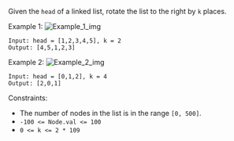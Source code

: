 Given the `head` of a linked list, rotate the list to the right by `k` places.

Example 1:
![Example_1_img](https://assets.leetcode.com/uploads/2020/11/13/rotate1.jpg)
```
Input: head = [1,2,3,4,5], k = 2
Output: [4,5,1,2,3]
```
Example 2:
![Example_2_img](https://assets.leetcode.com/uploads/2020/11/13/roate2.jpg)
```
Input: head = [0,1,2], k = 4
Output: [2,0,1]
``` 

Constraints:
- The number of nodes in the list is in the range `[0, 500]`.
- `-100 <= Node.val <= 100`
- `0 <= k <= 2 * 109`
